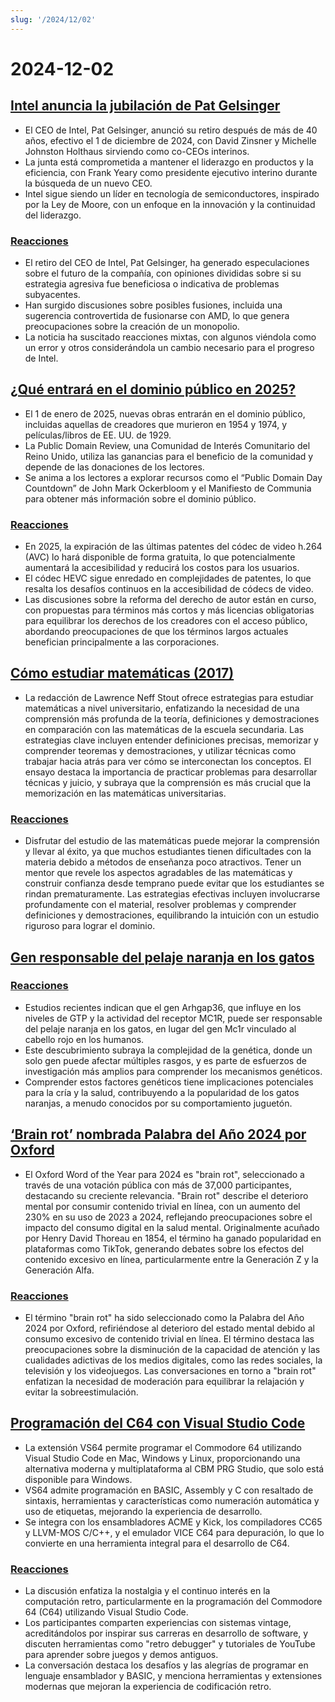 ```yaml
---
slug: '/2024/12/02'
---
```


# 2024-12-02

## [Intel anuncia la jubilación de Pat Gelsinger](https://www.intel.com/content/www/us/en/newsroom/news/intel-ceo-news-dec-2024.html)

- El CEO de Intel, Pat Gelsinger, anunció su retiro después de más de 40 años, efectivo el 1 de diciembre de 2024, con David Zinsner y Michelle Johnston Holthaus sirviendo como co-CEOs interinos.
- La junta está comprometida a mantener el liderazgo en productos y la eficiencia, con Frank Yeary como presidente ejecutivo interino durante la búsqueda de un nuevo CEO.
- Intel sigue siendo un líder en tecnología de semiconductores, inspirado por la Ley de Moore, con un enfoque en la innovación y la continuidad del liderazgo.

### [Reacciones](https://news.ycombinator.com/item?id=42296067)

- El retiro del CEO de Intel, Pat Gelsinger, ha generado especulaciones sobre el futuro de la compañía, con opiniones divididas sobre si su estrategia agresiva fue beneficiosa o indicativa de problemas subyacentes.
- Han surgido discusiones sobre posibles fusiones, incluida una sugerencia controvertida de fusionarse con AMD, lo que genera preocupaciones sobre la creación de un monopolio.
- La noticia ha suscitado reacciones mixtas, con algunos viéndola como un error y otros considerándola un cambio necesario para el progreso de Intel.

## [¿Qué entrará en el dominio público en 2025?](https://publicdomainreview.org/features/entering-the-public-domain/2025/)

- El 1 de enero de 2025, nuevas obras entrarán en el dominio público, incluidas aquellas de creadores que murieron en 1954 y 1974, y películas/libros de EE. UU. de 1929.
- La Public Domain Review, una Comunidad de Interés Comunitario del Reino Unido, utiliza las ganancias para el beneficio de la comunidad y depende de las donaciones de los lectores.
- Se anima a los lectores a explorar recursos como el “Public Domain Day Countdown” de John Mark Ockerbloom y el Manifiesto de Communia para obtener más información sobre el dominio público.

### [Reacciones](https://news.ycombinator.com/item?id=42290448)

- En 2025, la expiración de las últimas patentes del códec de video h.264 (AVC) lo hará disponible de forma gratuita, lo que potencialmente aumentará la accesibilidad y reducirá los costos para los usuarios.
- El códec HEVC sigue enredado en complejidades de patentes, lo que resalta los desafíos continuos en la accesibilidad de códecs de video.
- Las discusiones sobre la reforma del derecho de autor están en curso, con propuestas para términos más cortos y más licencias obligatorias para equilibrar los derechos de los creadores con el acceso público, abordando preocupaciones de que los términos largos actuales benefician principalmente a las corporaciones.

## [Cómo estudiar matemáticas (2017)](https://www.math.uh.edu/~dblecher/pf2.html)

- La redacción de Lawrence Neff Stout ofrece estrategias para estudiar matemáticas a nivel universitario, enfatizando la necesidad de una comprensión más profunda de la teoría, definiciones y demostraciones en comparación con las matemáticas de la escuela secundaria. Las estrategias clave incluyen entender definiciones precisas, memorizar y comprender teoremas y demostraciones, y utilizar técnicas como trabajar hacia atrás para ver cómo se interconectan los conceptos. El ensayo destaca la importancia de practicar problemas para desarrollar técnicas y juicio, y subraya que la comprensión es más crucial que la memorización en las matemáticas universitarias.

### [Reacciones](https://news.ycombinator.com/item?id=42290996)

- Disfrutar del estudio de las matemáticas puede mejorar la comprensión y llevar al éxito, ya que muchos estudiantes tienen dificultades con la materia debido a métodos de enseñanza poco atractivos. Tener un mentor que revele los aspectos agradables de las matemáticas y construir confianza desde temprano puede evitar que los estudiantes se rindan prematuramente. Las estrategias efectivas incluyen involucrarse profundamente con el material, resolver problemas y comprender definiciones y demostraciones, equilibrando la intuición con un estudio riguroso para lograr el dominio.

## [Gen responsable del pelaje naranja en los gatos](https://www.science.org/content/article/gene-behind-orange-fur-cats-found-last)

### [Reacciones](https://news.ycombinator.com/item?id=42291386)

- Estudios recientes indican que el gen Arhgap36, que influye en los niveles de GTP y la actividad del receptor MC1R, puede ser responsable del pelaje naranja en los gatos, en lugar del gen Mc1r vinculado al cabello rojo en los humanos.
- Este descubrimiento subraya la complejidad de la genética, donde un solo gen puede afectar múltiples rasgos, y es parte de esfuerzos de investigación más amplios para comprender los mecanismos genéticos.
- Comprender estos factores genéticos tiene implicaciones potenciales para la cría y la salud, contribuyendo a la popularidad de los gatos naranjas, a menudo conocidos por su comportamiento juguetón.

## [‘Brain rot’ nombrada Palabra del Año 2024 por Oxford](https://corp.oup.com/news/brain-rot-named-oxford-word-of-the-year-2024/)

- El Oxford Word of the Year para 2024 es "brain rot", seleccionado a través de una votación pública con más de 37,000 participantes, destacando su creciente relevancia. "Brain rot" describe el deterioro mental por consumir contenido trivial en línea, con un aumento del 230% en su uso de 2023 a 2024, reflejando preocupaciones sobre el impacto del consumo digital en la salud mental. Originalmente acuñado por Henry David Thoreau en 1854, el término ha ganado popularidad en plataformas como TikTok, generando debates sobre los efectos del contenido excesivo en línea, particularmente entre la Generación Z y la Generación Alfa.

### [Reacciones](https://news.ycombinator.com/item?id=42292294)

- El término "brain rot" ha sido seleccionado como la Palabra del Año 2024 por Oxford, refiriéndose al deterioro del estado mental debido al consumo excesivo de contenido trivial en línea. El término destaca las preocupaciones sobre la disminución de la capacidad de atención y las cualidades adictivas de los medios digitales, como las redes sociales, la televisión y los videojuegos. Las conversaciones en torno a "brain rot" enfatizan la necesidad de moderación para equilibrar la relajación y evitar la sobreestimulación.

## [Programación del C64 con Visual Studio Code](https://retrogamecoders.com/c64-visual-studio-code/)

- La extensión VS64 permite programar el Commodore 64 utilizando Visual Studio Code en Mac, Windows y Linux, proporcionando una alternativa moderna y multiplataforma al CBM PRG Studio, que solo está disponible para Windows.
- VS64 admite programación en BASIC, Assembly y C con resaltado de sintaxis, herramientas y características como numeración automática y uso de etiquetas, mejorando la experiencia de desarrollo.
- Se integra con los ensambladores ACME y Kick, los compiladores CC65 y LLVM-MOS C/C++, y el emulador VICE C64 para depuración, lo que lo convierte en una herramienta integral para el desarrollo de C64.

### [Reacciones](https://news.ycombinator.com/item?id=42290861)

- La discusión enfatiza la nostalgia y el continuo interés en la computación retro, particularmente en la programación del Commodore 64 (C64) utilizando Visual Studio Code.
- Los participantes comparten experiencias con sistemas vintage, acreditándolos por inspirar sus carreras en desarrollo de software, y discuten herramientas como "retro debugger" y tutoriales de YouTube para aprender sobre juegos y demos antiguos.
- La conversación destaca los desafíos y las alegrías de programar en lenguaje ensamblador y BASIC, y menciona herramientas y extensiones modernas que mejoran la experiencia de codificación retro.

<head>
  <meta property="og:title" content="Intel anuncia la jubilación de Pat Gelsinger" />
  <meta property="og:type" content="website" />
  <meta property="og:image" content="https://og.cho.sh/api/og/?title=Intel%20anuncia%20la%20jubilaci%C3%B3n%20de%20Pat%20Gelsinger&subheading=lunes%2C%202%20de%20diciembre%20de%202024%3A%20Resumen%20de%20Hacker%20News" />
</head>
